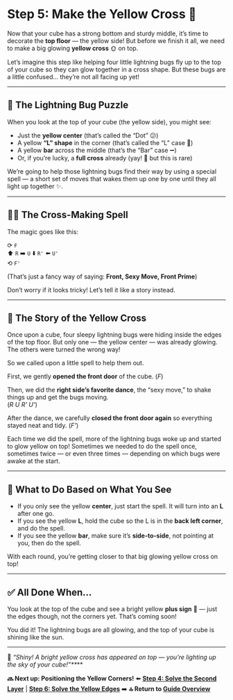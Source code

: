 # Step 5: Make the Yellow Cross 🌟

Now that your cube has a strong bottom and sturdy middle, it’s time to decorate the **top floor** — the yellow side! But before we finish it all, we need to make a big glowing **yellow cross** 🌞 on top.

Let’s imagine this step like helping four little lightning bugs fly up to the top of your cube so they can glow together in a cross shape. But these bugs are a little confused... they’re not all facing up yet!

---

## 🐞 The Lightning Bug Puzzle

When you look at the top of your cube (the yellow side), you might see:

- Just the **yellow center** (that’s called the “Dot” 😕)
- A yellow **“L” shape** in the corner (that’s called the “L” case 🧱)
- A yellow **bar** across the middle (that’s the “Bar” case ➖)
- Or, if you’re lucky, a **full cross** already (yay! 🎉 but this is rare)

We’re going to help those lightning bugs find their way by using a special spell — a short set of moves that wakes them up one by one until they all light up together ✨.

---

## 🧙‍♂️ The Cross-Making Spell

The magic goes like this:

⟳ `F`  
⬆️ `R` ➡️ `U` ⬇️ `R'` ⬅️ `U'`  
⟲ `F'`

(That’s just a fancy way of saying: **Front, Sexy Move, Front Prime**)

Don’t worry if it looks tricky! Let’s tell it like a story instead.

---

## 📖 The Story of the Yellow Cross

Once upon a cube, four sleepy lightning bugs were hiding inside the edges of the top floor. But only one — the yellow center — was already glowing. The others were turned the wrong way!

So we called upon a little spell to help them out.

First, we gently **opened the front door** of the cube. (*F*)

Then, we did the **right side’s favorite dance**, the “sexy move,” to shake things up and get the bugs moving.  
(*R U R' U'*)

After the dance, we carefully **closed the front door again** so everything stayed neat and tidy. (*F'*)

Each time we did the spell, more of the lightning bugs woke up and started to glow yellow on top! Sometimes we needed to do the spell once, sometimes twice — or even three times — depending on which bugs were awake at the start.

---

## 🧩 What to Do Based on What You See

- If you only see the yellow **center**, just start the spell. It will turn into an **L** after one go.
- If you see the yellow **L**, hold the cube so the L is in the **back left corner**, and do the spell.
- If you see the yellow **bar**, make sure it’s **side-to-side**, not pointing at you, then do the spell.

With each round, you’re getting closer to that big glowing yellow cross on top!

---

## ✅ All Done When...

You look at the top of the cube and see a bright yellow **plus sign** 🌟 — just the edges though, not the corners yet. That’s coming soon!


You did it! The lightning bugs are all glowing, and the top of your cube is shining like the sun.

---

🌟 _“Shiny! A bright yellow cross has appeared on top — you’re lighting up the sky of your cube!”**_**

**🔜 Next up: Positioning the Yellow Corners!**
⬅️ [**Step 4: Solve the Second Layer**](04_second_layer.md) | [**Step 6: Solve the Yellow Edges**](06_solve_edges.md) ➡️
**🔝 Return to [Guide Overview](index.md)**